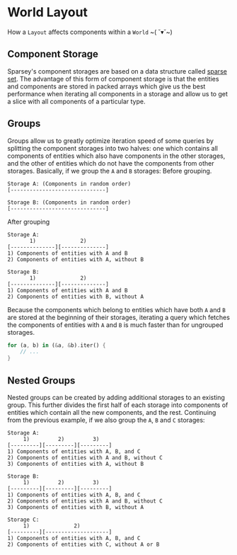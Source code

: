 # World Layout
How a `Layout` affects components within a `World` \~( ˘▾˘\~)

## Component Storage
Sparsey's component storages are based on a data structure called [sparse set](https://skypjack.github.io/2020-08-02-ecs-baf-part-9/). The advantage of this form of component storage is that the entities and components are stored in packed arrays which give us the best performance when iterating all components in a storage and allow us to get a slice with all components of a particular type.

## Groups
Groups allow us to greatly optimize iteration speed of some queries by splitting the component storages into two halves: one which contains all components of entities which also have components in the other storages, and the other of entities which do not have the components from other storages. Basically, if we group the `A` and `B` storages:
Before grouping.
```
Storage A: (Components in random order)
[------------------------------]

Storage B: (Components in random order)
[------------------------------]
```

After grouping
```
Storage A:
       1)              2)
[--------------][--------------]
1) Components of entities with A and B 
2) Components of entities with A, without B

Storage B:
       1)              2)
[--------------][--------------]
1) Components of entities with A and B 
2) Components of entities with B, without A 
```

Because the components which belong to entities which have both `A` and `B` are stored at the beginning of their storages, iterating a query which fetches the components of entities with `A` and `B` is much faster than for ungrouped storages.
```rust
for (a, b) in (&a, &b).iter() {
    // ...
}
```

## Nested Groups
Nested groups can be created by adding additional storages to an existing group. This further divides the first half of each storage into components of entities which contain all the new components, and the rest. Continuing from the previous example, if we also group the `A`, `B` and `C` storages:
```
Storage A:
     1)         2)         3)
[---------][---------][---------]
1) Components of entities with A, B, and C
2) Components of entities with A and B, without C
3) Components of entities with A, without B 

Storage B:
     1)         2)         3)
[---------][---------][---------]
1) Components of entities with A, B, and C
2) Components of entities with A and B, without C
3) Components of entities with B, without A

Storage C:
     1)              2)    
[---------][--------------------]
1) Components of entities with A, B, and C
2) Components of entities with C, without A or B
```


